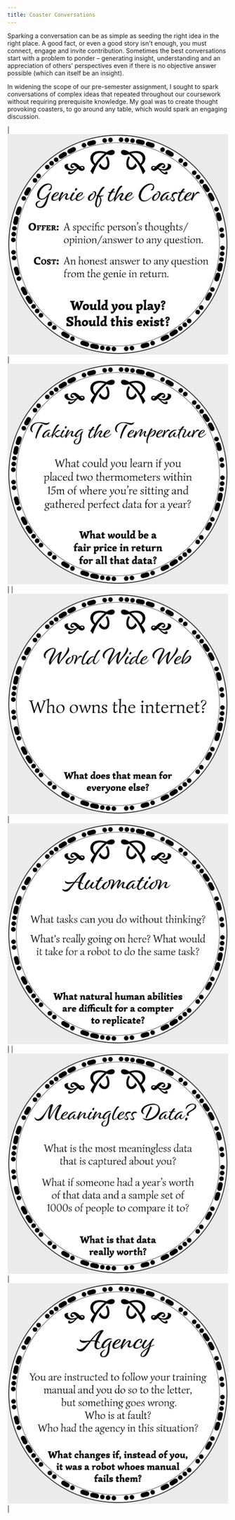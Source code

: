 ```yaml
---
title: Coaster Conversations
---
```





<p>
	Sparking a conversation can be as simple as seeding the right idea in the right place. A good fact, or even a good story isn't enough, you must connect, engage and invite contribution. Sometimes the best conversations start with a problem to ponder – generating insight, understanding and an appreciation of others’ perspectives even if there is no objective answer possible (which can itself be an insight). 
</p>

<p>
	In widening the scope of our pre-semester assignment, I sought to spark conversations of complex ideas that repeated throughout our coursework without requiring prerequisite knowledge. My goal was to create thought provoking coasters, to go around any table, which would spark an engaging discussion.
</p>


| [![Coaster1](img/coaster1.png)](/c1) | [![Coaster2](img/coaster2.png)](/c2) |
| [![Coaster3](img/coaster3.png)](/c3) | [![Coaster4](img/coaster4.png)](/c4) |
| [![Coaster5](img/coaster5.png)](/c5) | [![Coaster6](img/coaster6.png)](/c6) |


